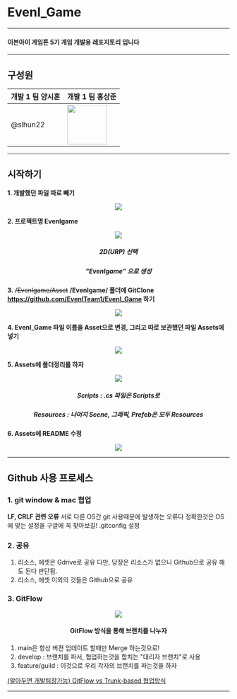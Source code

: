 # EvenI_Game

---

#### 이븐아이 게임톤 5기 게임 개발용 레포지토리 입니다

---

## 구성원
|개발 1 팀 양시훈|개발 1 팀 홍상준|
|---|---|
|@slhun22|<a href="https://github.com/DogGuyMan"><img src="https://github.com/DogGuyMan.png" width="90"></a>|

---

## 시작하기

**1. 개발했던 파일 따로 빼기**
<div align=center>
    <img src="https://imgur.com/B4KjPtt.png">
</div>

**2. 프로젝트명 EvenIgame**
<div align=center>
    <img src="https://imgur.com/AcVcmIC.png">
    <h5>2D(URP) 선택</h5>
    <h5>"EvenIgame" 으로 생성</h5>
</div>

**3.** ~~/EvenIgame/Asset~~ **/EvenIgame/ 폴더에 GitClone https://github.com/EvenITeam1/EvenI_Game 하기**

<div align=center>
    <img src="https://imgur.com/Xyz5Uoq.png">
</div>



**4. EvenI_Game 파일 이름을 Asset으로 변경, 그리고 따로 보관했던 파일 Assets에 넣기**
<div align=center>
    <img src="https://imgur.com/u7V2OTc.png">
</div>

**5. Assets에 폴더정리를 하자**
<div align=center>
    <img src="https://imgur.com/fOyLYBA.png">
    <h5>Scripts : .cs 파일은 Scripts로</h5>
    <h5>Resources : 나머지 Scene, 그래픽, Prefeb은 모두 Resources</h5>
</div>


**6. Assets에 README 수정**
<div align=center>
    <img src="https://imgur.com/pVjUKAg.png">
</div>


---

## Github 사용 프로세스


### 1. git window & mac 협업
**LF, CRLF 관련 오류**
서로 다른 OS간 git 사용때문에 발생하는 오류다 정확한것은 
OS에 맞는 설정을 구글에 꼭 찾아보길!
.gitconfig 설정

### 2. 공유
1. 리소스, 에셋은 Gdrive로 공유 다만, 당장은 리소스가 없으니 Github으로 공유 해도 된다 판단됨.
2. 리소스, 에셋 이외의 것들은 Github으로 공유


### 3. GitFlow

<div align=center>
    <img src="https://imgur.com/pvEkcBI.png">
    <h4>GitFlow 방식을 통해 브랜치를 나누자</h4>
</div>

1. main은 항상 버젼 업데이트 할때만 Merge 하는것으로!
2. develop : 브랜치를 파서, 협업하는것을 합치는 "대리자 브랜치"로 사용
3. feature/guild : 이것으로 우리 각자의 브랜치를 파는것을 하자

[(알아두면 개발팀장가능) GitFlow vs Trunk-based 협업방식](https://www.youtube.com/watch?v=EV3FZ3cWBp8)


---